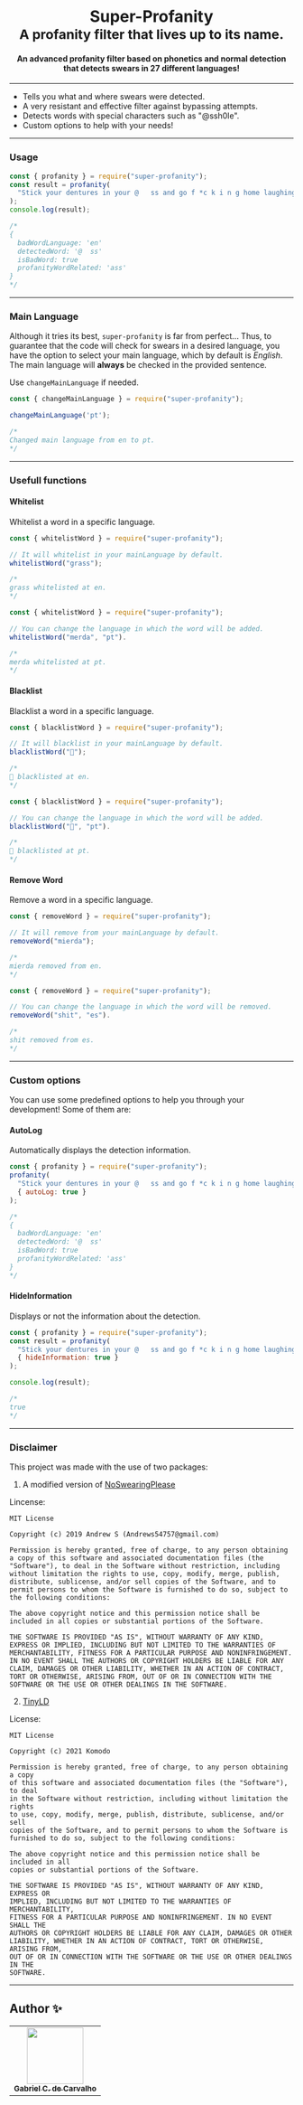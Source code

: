 <div align="center">
	<h1>Super-Profanity
		<br/>
			<sub>A profanity filter that lives up to its name.</sub>
	</h1>
		<h4>An advanced profanity filter based on phonetics and normal detection that detects swears in 27 different languages!</h4>
</div>

---

* Tells you what and where swears were detected.
* A very resistant and effective filter against bypassing attempts.
* Detects words with special characters such as "@ssh0le".
* Custom options to help with your needs!

---

### Usage

```js
const { profanity } = require("super-profanity");
const result = profanity(
  "Stick your dentures in your @   ss and go f *c k i n g home laughing."
);
console.log(result);

/*
{
  badWordLanguage: 'en'
  detectedWord: '@  ss'
  isBadWord: true
  profanityWordRelated: 'ass'
}
*/
```

---

### Main Language

Although it tries its best, `super-profanity` is far from perfect... Thus, to guarantee that the code will check for swears in a desired language,
you have the option to select your main language, which by default is *English*. The main language will **always** be checked in the provided sentence.

Use `changeMainLanguage` if needed.

````js
const { changeMainLanguage } = require("super-profanity");

changeMainLanguage('pt');

/*
Changed main language from en to pt.
*/
````

---

### Usefull functions

#### Whitelist
Whitelist a word in a specific language.
````js
const { whitelistWord } = require("super-profanity");

// It will whitelist in your mainLanguage by default.
whitelistWord("grass");

/*
grass whitelisted at en.
*/

````

````js
const { whitelistWord } = require("super-profanity");

// You can change the language in which the word will be added.
whitelistWord("merda", "pt").

/*
merda whitelisted at pt.
*/
````

#### Blacklist
Blacklist a word in a specific language.
````js
const { blacklistWord } = require("super-profanity");

// It will blacklist in your mainLanguage by default.
blacklistWord("🖕");

/*
🖕 blacklisted at en.
*/

````

````js
const { blacklistWord } = require("super-profanity");

// You can change the language in which the word will be added.
blacklistWord("🖕", "pt").

/*
🖕 blacklisted at pt.
*/
````

#### Remove Word
Remove a word in a specific language.
````js
const { removeWord } = require("super-profanity");

// It will remove from your mainLanguage by default.
removeWord("mierda");

/*
mierda removed from en.
*/

````

````js
const { removeWord } = require("super-profanity");

// You can change the language in which the word will be removed.
removeWord("shit", "es").

/*
shit removed from es.
*/
````

---

### Custom options
You can use some predefined options to help you through your development! Some of them are:

#### AutoLog
Automatically displays the detection information.
````js
const { profanity } = require("super-profanity");
profanity(
  "Stick your dentures in your @   ss and go f *c k i n g home laughing.",
  { autoLog: true }
);

/*
{
  badWordLanguage: 'en'
  detectedWord: '@  ss'
  isBadWord: true
  profanityWordRelated: 'ass'
}
*/
````

#### HideInformation
Displays or not the information about the detection.

```js
const { profanity } = require("super-profanity");
const result = profanity(
  "Stick your dentures in your @   ss and go f *c k i n g home laughing.",
  { hideInformation: true }
);

console.log(result);

/*
true
*/
```

---

### Disclaimer

This project was made with the use of two packages:

1. A modified version of [NoSwearingPlease](https://github.com/ThreeLetters/NoSwearingPlease "NoSwearingPlease")

Lincense:
```
MIT License

Copyright (c) 2019 Andrew S (Andrews54757@gmail.com)

Permission is hereby granted, free of charge, to any person obtaining a copy of this software and associated documentation files (the "Software"), to deal in the Software without restriction, including without limitation the rights to use, copy, modify, merge, publish, distribute, sublicense, and/or sell copies of the Software, and to permit persons to whom the Software is furnished to do so, subject to the following conditions:

The above copyright notice and this permission notice shall be included in all copies or substantial portions of the Software.

THE SOFTWARE IS PROVIDED "AS IS", WITHOUT WARRANTY OF ANY KIND, EXPRESS OR IMPLIED, INCLUDING BUT NOT LIMITED TO THE WARRANTIES OF MERCHANTABILITY, FITNESS FOR A PARTICULAR PURPOSE AND NONINFRINGEMENT. IN NO EVENT SHALL THE AUTHORS OR COPYRIGHT HOLDERS BE LIABLE FOR ANY CLAIM, DAMAGES OR OTHER LIABILITY, WHETHER IN AN ACTION OF CONTRACT, TORT OR OTHERWISE, ARISING FROM, OUT OF OR IN CONNECTION WITH THE SOFTWARE OR THE USE OR OTHER DEALINGS IN THE SOFTWARE.
```
2. [TinyLD](https://github.com/komodojp/tinyld "TinyLD")

License: 
```
MIT License

Copyright (c) 2021 Komodo

Permission is hereby granted, free of charge, to any person obtaining a copy
of this software and associated documentation files (the "Software"), to deal
in the Software without restriction, including without limitation the rights
to use, copy, modify, merge, publish, distribute, sublicense, and/or sell
copies of the Software, and to permit persons to whom the Software is
furnished to do so, subject to the following conditions:

The above copyright notice and this permission notice shall be included in all
copies or substantial portions of the Software.

THE SOFTWARE IS PROVIDED "AS IS", WITHOUT WARRANTY OF ANY KIND, EXPRESS OR
IMPLIED, INCLUDING BUT NOT LIMITED TO THE WARRANTIES OF MERCHANTABILITY,
FITNESS FOR A PARTICULAR PURPOSE AND NONINFRINGEMENT. IN NO EVENT SHALL THE
AUTHORS OR COPYRIGHT HOLDERS BE LIABLE FOR ANY CLAIM, DAMAGES OR OTHER
LIABILITY, WHETHER IN AN ACTION OF CONTRACT, TORT OR OTHERWISE, ARISING FROM,
OUT OF OR IN CONNECTION WITH THE SOFTWARE OR THE USE OR OTHER DEALINGS IN THE
SOFTWARE.
```

---

## Author ✨

<table>
	<tr>
		<td align="center">
			<a href="https://github.com/Gasegamer">
				<img src="https://avatars.githubusercontent.com/u/66225865" width="100px;" alt=""/>
				<br>
				<sub>
					<b>Gabriel C. de Carvalho</b>
				</sub>
		</td>
	</tr>
</table>
